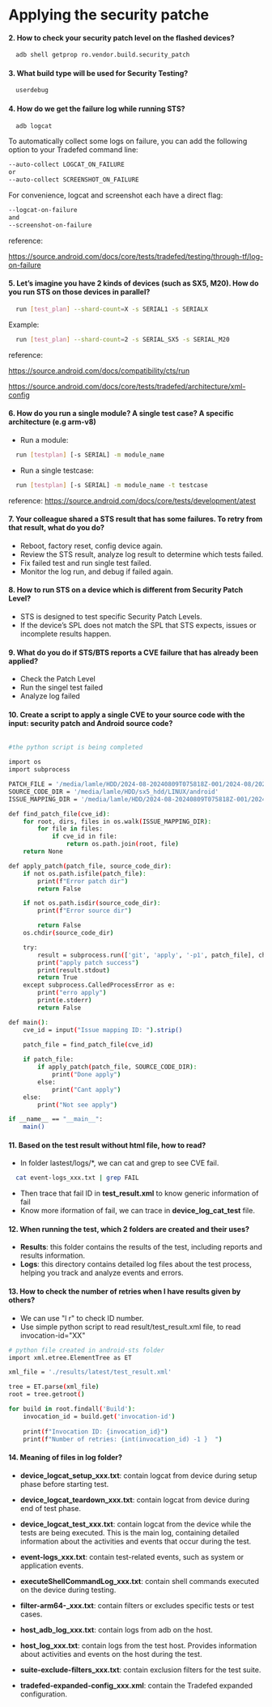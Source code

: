 
# Applying the security patche




#### 2. How to check your security patch level on the flashed devices? 

```bash
  adb shell getprop ro.vendor.build.security_patch
```

#### 3. What build type will be used for Security Testing? 

```bash
  userdebug
```
#### 4. How do we get the failure log while running STS?

```bash
  adb logcat

```

To automatically collect some logs on failure, you can add the following option to your Tradefed command line:

```bash
--auto-collect LOGCAT_ON_FAILURE
or
--auto-collect SCREENSHOT_ON_FAILURE

```

For convenience, logcat and screenshot each have a direct flag:

```bash
--logcat-on-failure
and
--screenshot-on-failure

```

reference:

https://source.android.com/docs/core/tests/tradefed/testing/through-tf/log-on-failure

#### 5. Let’s imagine you have 2 kinds of devices (such as SX5, M20). How do you run STS on those devices in parallel? 

```bash
  run [test_plan] --shard-count=X -s SERIAL1 -s SERIALX
```
Example:

```bash
  run [test_plan] --shard-count=2 -s SERIAL_SX5 -s SERIAL_M20
```

reference: 

https://source.android.com/docs/compatibility/cts/run

https://source.android.com/docs/core/tests/tradefed/architecture/xml-config

#### 6. How do you run a single module? A single test case? A specific architecture (e.g arm-v8) 

- Run a module:
```bash
  run [testplan] [-s SERIAL] -m module_name
```

- Run a single testcase:
```bash
  run [testplan] [-s SERIAL] -m module_name -t testcase
```

reference: https://source.android.com/docs/core/tests/development/atest



#### 7. Your colleague shared a STS result that has some failures. To retry from that result, what do you do? 

- Reboot, factory reset, config device again.
- Review the STS result, analyze log result to determine which tests failed. 
- Fix failed test and run single test failed.
- Monitor the log run, and debug if failed again.

#### 8. How to run STS on a device which is different from Security Patch Level? 

- STS is designed to test specific Security Patch Levels. 
- If the device’s SPL does not match the SPL that STS expects, issues or incomplete results happen.

#### 9. What do you do if STS/BTS reports a CVE failure that has already been applied? 
- Check the Patch Level
- Run the singel test failed
- Analyze log failed

#### 10. Create a script to apply a single CVE to your source code with the input: security patch and Android source code?
```bash

#the python script is being completed

import os
import subprocess

PATCH_FILE = '/media/lamle/HDD/2024-08-20240809T075818Z-001/2024-08/2024-08-android-bulletin-partner-preview-patches/patches/android-13.0.0_r1/platform'
SOURCE_CODE_DIR = '/media/lamle/HDD/sx5_hdd/LINUX/android'
ISSUE_MAPPING_DIR = '/media/lamle/HDD/2024-08-20240809T075818Z-001/2024-08/2024-08-android-bulletin-partner-preview-patches/patches/issue-mapping'

def find_patch_file(cve_id):
    for root, dirs, files in os.walk(ISSUE_MAPPING_DIR):
        for file in files:
            if cve_id in file:
                return os.path.join(root, file)
    return None

def apply_patch(patch_file, source_code_dir):
    if not os.path.isfile(patch_file):
        print(f"Error patch dir")
        return False

    if not os.path.isdir(source_code_dir):
        print(f"Error source dir")

        return False
    os.chdir(source_code_dir)

    try:
        result = subprocess.run(['git', 'apply', '-p1', patch_file], check=True, text=True, capture_output=True)
        print("apply patch success")
        print(result.stdout)
        return True
    except subprocess.CalledProcessError as e:
        print("erro apply")
        print(e.stderr)
        return False

def main():
    cve_id = input("Issue mapping ID: ").strip()

    patch_file = find_patch_file(cve_id)
    
    if patch_file:
        if apply_patch(patch_file, SOURCE_CODE_DIR):
            print("Done apply")
        else:
            print("Cant apply")
    else:
        print("Not see apply")

if __name__ == "__main__":
    main()

```



#### 11. Based on the test result without html file, how to read? 

- In folder lastest/logs/*, we can cat and grep to see CVE fail.
```bash
  cat event-logs_xxx.txt | grep FAIL
```
- Then trace that fail ID in **test_result.xml** to know generic information of fail
- Know more iformation of fail, we can trace in **device_log_cat_test** file.


#### 12. When running the test, which 2 folders are created and their uses?
- **Results**: this folder contains the results of the test, including reports and results information.
- **Logs**: this directory contains detailed log files about the test process, helping you track and analyze events and errors.

#### 13. How to check the number of retries when I have results given by others?

- We can use "l r" to check ID number.
- Use simple python script to read result/test_result.xml file, to read invocation-id="XX"

```bash
# python file created in android-sts folder
import xml.etree.ElementTree as ET

xml_file = './results/latest/test_result.xml'

tree = ET.parse(xml_file)
root = tree.getroot()

for build in root.findall('Build'):
    invocation_id = build.get('invocation-id')
    
    print(f"Invocation ID: {invocation_id}")
    print(f"Number of retries: {int(invocation_id) -1 }  ")
```

#### 14. Meaning of files in log folder?

- **device_logcat_setup_xxx.txt**: contain logcat from device during setup phase before starting test.

- **device_logcat_teardown_xxx.txt**: contain logcat from device during end of test phase.

- **device_logcat_test_xxx.txt**: contain logcat  from the device while the tests are being executed. This is the main log, containing detailed information about the activities and events that occur during the test.

- **event-logs_xxx.txt**: contain test-related events, such as system or application events.

- **executeShellCommandLog_xxx.txt**: contain  shell commands executed on the device during testing.

- **filter-arm64-_xxx.txt**: contain  filters or excludes specific tests or test cases.

- **host_adb_log_xxx.txt**: contain  logs from adb on the host.

- **host_log_xxx.txt**: contain logs from the test host. Provides information about activities and events on the host during the test.

- **suite-exclude-filters_xxx.txt**: contain exclusion filters for the test suite.

- **tradefed-expanded-config_xxx.xml**: contain the Tradefed expanded configuration.




